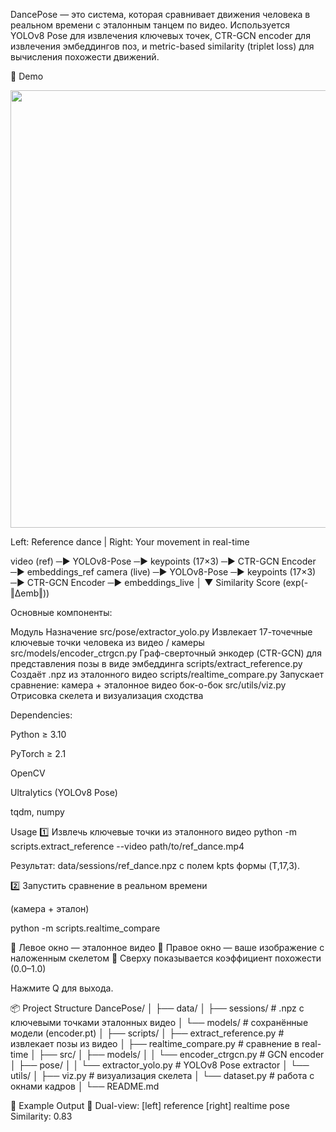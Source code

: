 
DancePose — это система, которая сравнивает движения человека в реальном времени с эталонным танцем по видео.
Используется YOLOv8 Pose для извлечения ключевых точек,
CTR-GCN encoder для извлечения эмбеддингов поз,
и metric-based similarity (triplet loss) для вычисления похожести движений.

📸 Demo
<div align="center"> <img src="https://github.com/yourusername/DancePose/assets/demo.gif" width="700"/> </div>

Left: Reference dance | Right: Your movement in real-time

video (ref) ─▶ YOLOv8-Pose ─▶ keypoints (17×3) ─▶ CTR-GCN Encoder ─▶ embeddings_ref
camera (live) ─▶ YOLOv8-Pose ─▶ keypoints (17×3) ─▶ CTR-GCN Encoder ─▶ embeddings_live
                                               │
                                               ▼
                                    Similarity Score (exp(-‖Δemb‖))

Основные компоненты:

Модуль	Назначение
src/pose/extractor_yolo.py	Извлекает 17-точечные ключевые точки человека из видео / камеры
src/models/encoder_ctrgcn.py	Граф-сверточный энкодер (CTR-GCN) для представления позы в виде эмбеддинга
scripts/extract_reference.py	Создаёт .npz из эталонного видео
scripts/realtime_compare.py	Запускает сравнение: камера + эталонное видео бок-о-бок
src/utils/viz.py	Отрисовка скелета и визуализация сходства

Dependencies:

Python ≥ 3.10

PyTorch ≥ 2.1

OpenCV

Ultralytics (YOLOv8 Pose)

tqdm, numpy


Usage
1️⃣ Извлечь ключевые точки из эталонного видео
python -m scripts.extract_reference --video path/to/ref_dance.mp4


Результат:
data/sessions/ref_dance.npz с полем kpts формы (T,17,3).

2️⃣ Запустить сравнение в реальном времени

(камера + эталон)

python -m scripts.realtime_compare


🔹 Левое окно — эталонное видео
🔹 Правое окно — ваше изображение с наложенным скелетом
🔹 Сверху показывается коэффициент похожести (0.0–1.0)

Нажмите Q для выхода.

📦 Project Structure
DancePose/
│
├── data/
│   ├── sessions/            # .npz с ключевыми точками эталонных видео
│   └── models/              # сохранённые модели (encoder.pt)
│
├── scripts/
│   ├── extract_reference.py # извлекает позы из видео
│   ├── realtime_compare.py  # сравнение в real-time
│
├── src/
│   ├── models/
│   │   └── encoder_ctrgcn.py   # GCN encoder
│   ├── pose/
│   │   └── extractor_yolo.py   # YOLOv8 Pose extractor
│   └── utils/
│       ├── viz.py              # визуализация скелета
│       └── dataset.py          # работа с окнами кадров
│
└── README.md

🧩 Example Output
🎥 Dual-view: [left] reference   [right] realtime pose
Similarity: 0.83